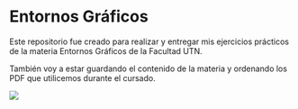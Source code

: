 
# Entornos Gráficos

Este repositorio fue creado para realizar y entregar mis ejercicios prácticos de la materia Entornos Gráficos de la Facultad UTN.

También voy a estar guardando el contenido de la materia y ordenando los PDF que utilicemos durante el cursado.


![](http://keaiix.tumblr.com/post/45795849273)
